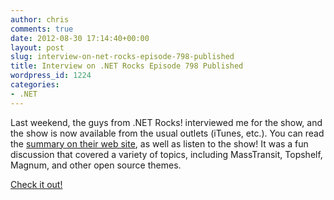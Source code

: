 ```yaml
---
author: chris
comments: true
date: 2012-08-30 17:14:40+00:00
layout: post
slug: interview-on-net-rocks-episode-798-published
title: Interview on .NET Rocks Episode 798 Published
wordpress_id: 1224
categories:
- .NET
---
```


Last weekend, the guys from .NET Rocks! interviewed me for the show, and the show is now available from the usual outlets (iTunes, etc.). You can read the [summary on their web site](http://www.dotnetrocks.com/default.aspx?showNum=798), as well as listen to the show! It was a fun discussion that covered a variety of topics, including MassTransit, Topshelf, Magnum, and other open source themes.




[Check it out!](http://www.dotnetrocks.com/default.aspx?showNum=798)
